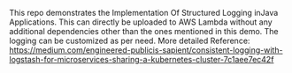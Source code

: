 This repo demonstrates the Implementation Of Structured Logging inJava Applications. This can directly be uploaded to AWS Lambda without any additional dependencies other than the ones mentioned in this demo. The logging can be customized as per need. 
More detailed Reference: https://medium.com/engineered-publicis-sapient/consistent-logging-with-logstash-for-microservices-sharing-a-kubernetes-cluster-7c1aee7ec42f
